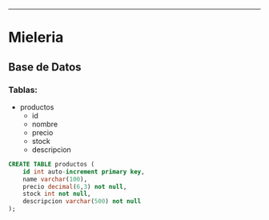 ---

# Mieleria 

## Base de Datos

### Tablas: 
- productos
    - id 
    - nombre
    - precio
    - stock
    - descripcion

```sql
CREATE TABLE productos (
    id int auto-increment primary key,
    name varchar(100),
    precio decimal(6,3) not null,
    stock int not null, 
    descripcion varchar(500) not null
);
```
